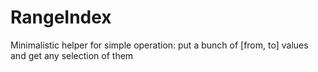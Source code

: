 RangeIndex
==========

Minimalistic helper for simple operation: put a bunch of [from, to] values and get any selection of them
